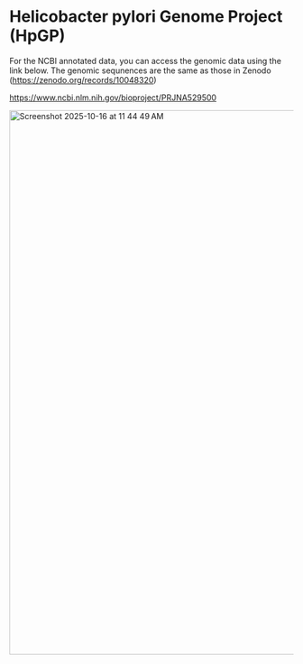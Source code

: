 # Helicobacter pylori Genome Project (HpGP)

For the NCBI annotated data, you can access the genomic data using the link below.
The genomic sequnences are the same as those in Zenodo (https://zenodo.org/records/10048320)

https://www.ncbi.nlm.nih.gov/bioproject/PRJNA529500

<img width="1191" height="964" alt="Screenshot 2025-10-16 at 11 44 49 AM" src="https://github.com/user-attachments/assets/d90e1f3c-211d-4ec0-8f19-7658f52c2731" />
